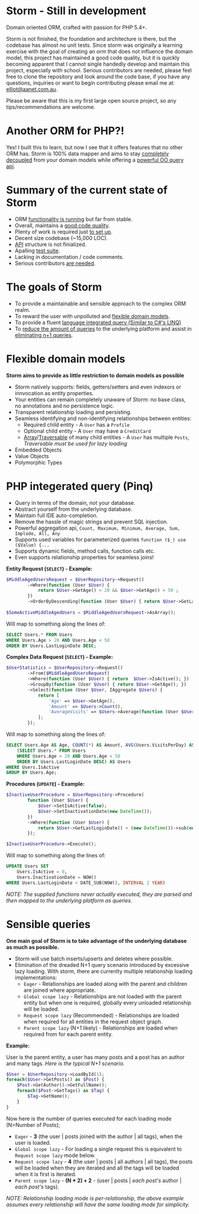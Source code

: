 Storm - Still in development
============================

Domain oriented ORM, crafted with passion for PHP 5.4+.

Storm is not finished, the foundation and architecture is there, but the 
codebase has almost no unit tests. Since storm was originally a learning exercise 
with the goal of creating an orm that does not influence the domain model, this 
project has maintained a good code quality, but it is quickly becoming apparent 
that I cannot single handedly develop and maintain this project, especially with 
school. Serious contributors are needed, please feel free to clone the repository 
and look around the code base, if you have any questions, inquiries or want to begin 
contributing please email me at: [elliot@aanet.com.au](mailto:elliot@aanet.com.au).

Please be aware that this is my first large open source project, so any tips/recommendations are welcome.

Another ORM for PHP?!
=====================
Yes! I built this to learn, but now I see that it offers features that no
other ORM has. Storm is 100% data mapper and aims to stay [completely decoupled](#domainmodels)
from your domain models while offering a [powerful OO query api](#pinq). 

Summary of the current state of Storm
=====================================
 - ORM [functionality is running](https://github.com/TimeToogo/Storm/blob/master/Example/One/Example.php) but far from stable.
 - Overall, maintains a [good code quality](https://scrutinizer-ci.com/g/TimeToogo/Storm).
 - Plenty of work is required just [to set up](https://github.com/TimeToogo/Storm/tree/master/Example/One).
 - Decent size codebase (~15,000 LOC).
 - [API](https://github.com/TimeToogo/Storm/tree/master/Storm/Storm/Api) structure is not finialized.
 - Apalling [test suite](https://github.com/TimeToogo/Storm/tree/master/Tests/Storm/Tests).
 - Lacking in documentation / code comments.
 - Serious contributors [are needed](mailto:elliot@aanet.com.au).

The goals of Storm
==================
 - To provide a maintainable and sensible approach to the complex ORM realm.
 - To reward the user with unpolluted and [flexible domain models](#domainmodels).
 - To provide a fluent [language integrated query (Similar to C#'s LINQ)](#pinq)
 - To [reduce the amount of queries](#queries) to the underlying platform and assist in [eliminating n+1 queries](#queries).

<a name="domainmodels"></a>Flexible domain models
==================================================
**Storm aims to provide as little restriction to domain models as possible**
 - Storm natively supports: fields, getters/setters and even indexors or innvocation as entity properties.
 - Your entities can remain completely unaware of Storm: no base class, no annotations and no persistence logic.
 - Transparent relationship loading and persisting.
 - Seamless identifying and non-identifying relationships between entities:
     - Required child entity - A `User` has a `Profile`
     - Optional child entity - A `User` may have a `CreditCard`
     - [Array](http://php.net/manual/en/language.types.array.php)/[Traversable](http://au1.php.net/manual/en/class.traversable.php) of many child entities - A `User` has multiple `Posts`, *Traversable must be used for lazy loading*
 - Embedded Objects
 - Value Objects
 - Polymorphic Types

<a name="pinq"></a>PHP integerated query (Pinq)
==============================================
 - Query in terms of the domain, not your database.
 - Abstract yourself from the underlying database.
 - Maintain full IDE auto-completion.
 - Remove the hassle of magic strings and prevent SQL injection.
 - Powerful aggregation api, `Count, Maximum, Minimum, Average, Sum, Implode, All, Any`
 - Supports used variables for parameterized queries `function ($_) use ($Value) {...`
 - Supports dynamic fields, method calls, function calls etc.
 - Even supports relationship properties for seamless joins!

**Entity Request (`SELECT`) - Example:**
```php
$MiddleAgedUsersRequest = $UserRepository->Request()
        ->Where(function (User $User) {
            return $User->GetAge() > 20 && $User->GetAge() < 50 ;
        })
        ->OrderByDescending(function (User $User) { return $User->GetLastLoginDate(); });
        
$SomeActiveMiddleAgedUsers = $MiddleAgedUsersRequest->AsArray();
```
Will map to something along the lines of:
```sql
SELECT Users.* FROM Users 
WHERE Users.Age > 20 AND Users.Age < 50
ORDER BY Users.LastLoginDate DESC;
```
**Complex Data Request (`SELECT`) - Example:**
```php
$UserStatistics = $UserRepository->Request()
        ->From($MiddleAgedUsersRequest)
        ->Where(function (User $User) { return  $User->IsActive(); })
        ->GroupBy(function (User $User) { return $User->GetAge(); })
        ->Select(function (User $User, IAggregate $Users) {
            return [
                'Age' => $User->GetAge(),
                'Amount' => $Users->Count(),
                'AverageVisits' => $Users->Average(function (User $User) { return $User->GetVisitsPerDay(); })),
            ];
        });
```
Will map to something along the lines of:
```sql
SELECT Users.Age AS Age, COUNT(*) AS Amount, AVG(Users.VisitsPerDay) AS AverageVisits FROM 
    (SELECT Users.* FROM Users 
    WHERE Users.Age > 20 AND Users.Age < 50
    ORDER BY Users.LastLoginDate DESC) AS Users
WHERE Users.IsActive
GROUP BY Users.Age;
```


**Procedures (`UPDATE`) - Example:**
```php
$InactiveUserProcedure = $UserRepository->Procedure(
        function (User $User) {
            $User->SetIsActive(false);
            $User->SetInactivationDate(new DateTime());
        })
        ->Where(function (User $User) {
            return $User->GetLastLoginDate() < (new DateTime())->sub(new DateInterval('P2Y'));
        }); 

$InactiveUserProcedure->Execute();
```
Will map to something along the lines of:
```sql
UPDATE Users SET 
    Users.IsActive = 0,
    Users.InactivationDate = NOW()
WHERE Users.LastLoginDate < DATE_SUB(NOW(), INTERVAL 2 YEAR)
```

*NOTE: The supplied functions never actually executed, they are parsed and then mapped to the underlying platform as queries.*


<a name="queries"></a>Sensible queries
======================================
**One main goal of Storm is to take advantage of the underlying database as much as possible.**
 - Storm will use batch inserts/upserts and deletes where possible.
 - Elimination of the dreaded N+1 query scenario introduced by excessive lazy loading. With storm, there are currenlty multiple relationship loading implementations:
     - `Eager` - Relationships are loaded along with the parent and children are joined where appropriate.
     - `Global scope lazy` - Relationships are not loaded with the parent entity but when one is required, globally every unloaded relationship will be loaded.
     - `Request scope lazy` (Recommended) - Relationships are loaded when required for all entities in the request object graph.
     - `Parent scope lazy` (N+1 likely) - Relationships are loaded when required from for each parent entity.



**Example:**

User is the parent entity, a user has many posts and a post has an author and many tags.
*Here is the typical N+1 scenario.*
```php
$User = $UserRepository->LoadById(1);
foreach($User->GetPosts() as $Post) {
    $Post->GetAuthor()->GetFullName();
    foreach($Post->GetTags() as $Tag) {
        $Tag->GetName();
    }
}
```
Now here is the number of queries executed for each loading mode (N=Number of Posts);
 - `Eager` - **3** (the user | posts joined with the author | all tags), when the user is loaded.
 - `Global scope lazy` - For loading a single request this is equivalent to `Request scope lazy` mode below.
 - `Request scope lazy` - **4** (the user | posts | all authors | all tags), the posts will be loaded when they are iterated and all the tags will be loaded when it is first is iterated.
 - `Parent scope lazy` - **(N * 2) + 2** - (user | posts | *each post's* author | *each post's* tags).

*NOTE: Relationship loading mode is per-relationship, the above example assumes every relationship will have the same loading mode for simplicity.*
